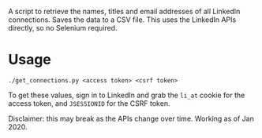 A script to retrieve the names, titles and email addresses of all LinkedIn connections. Saves the data to a CSV file.
This uses the LinkedIn APIs directly, so no Selenium required.

# Usage
```
./get_connections.py <access token> <csrf token>
```

To get these values, sign in to LinkedIn and grab the `li_at` cookie for the access token, and `JSESSIONID` for the CSRF token.


Disclaimer: this may break as the APIs change over time. Working as of Jan 2020.